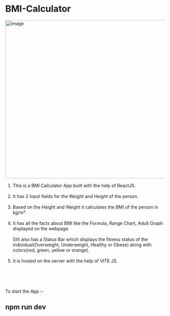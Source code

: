 # BMI-Calculator

<img width="700" height="500" alt="image" src="https://user-images.githubusercontent.com/78311368/197231620-af03a5d8-d70c-4dcc-9519-3e88cd3a64d0.PNG">

1) This is a BMI Calculator App built with the help of ReactJS.
<br><br>
2) It has 2 Input fields for the Weight and Height of the person.
<br><br>
3) Based on the Height and Weight it calculates the BMI of the person in kg/m².
<br><br>
4) It has all the facts about BMI like the Formula, Range Chart, Adult Graph displayed on the webpage.
<br><br>
5)It also has a Status Bar which displays the fitness status of the individual(Overweight, Underweight, Healthy or Obese) along with colors(red, green, yellow or orange).
<br><br>
6) It is hosted on the server with the help of VITE JS.

<br><br><br>

To start the App :- 
## npm run dev
